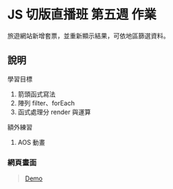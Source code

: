 # JS 切版直播班 第五週 作業

旅遊網站新增套票，並重新顯示結果，可依地區篩選資料。

## 說明

學習目標
  1. 箭頭函式寫法
  2. 陣列 filter、forEach
  3. 函式處理分 render 與運算

額外練習
  1. AOS 動畫

### 網頁畫面
> [Demo](https://kumashow.github.io/Lets_Travel/)
